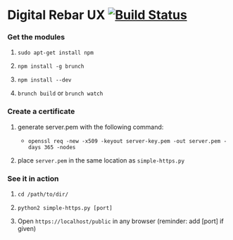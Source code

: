 # Digital Rebar UX [![Build Status](https://travis-ci.org/rackn/digitalrebar-ux.svg?branch=master)](https://travis-ci.org/rackn/digitalrebar-ux)

### Get the modules

1. `sudo apt-get install npm`

2. `npm install -g brunch`

3. `npm install --dev`

4. `brunch build` or `brunch watch`

### Create a certificate

1.  generate server.pem with the following command:

    * `openssl req -new -x509 -keyout server-key.pem -out server.pem -days 365 -nodes`

2. place `server.pem` in the same location as `simple-https.py`

### See it in action

1. `cd /path/to/dir/`

2. `python2 simple-https.py [port]`

3. Open `https://localhost/public` in any browser (reminder: add [port] if given)
